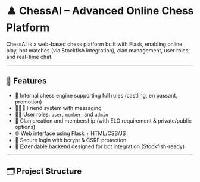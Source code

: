 # ♟️ ChessAI – Advanced Online Chess Platform

ChessAI is a web-based chess platform built with Flask, enabling online play, bot matches (via Stockfish integration), clan management, user roles, and real-time chat.

---

## 🚀 Features

- 🧠 Internal chess engine supporting full rules (castling, en passant, promotion)
- 🧑‍🤝‍🧑 Friend system with messaging
- 🧑‍💼 User roles: `user`, `member`, and `admin`
- 🏰 Clan creation and membership (with ELO requirement & private/public options)
- 🌐 Web interface using Flask + HTML/CSS/JS
- 🔐 Secure login with bcrypt & CSRF protection
- 🧩 Extendable backend designed for bot integration (Stockfish-ready)

---

## 🗂️ Project Structure

